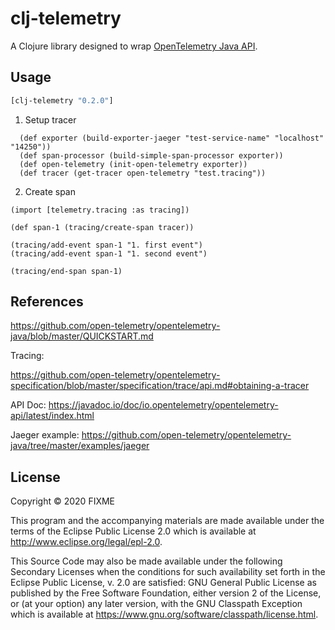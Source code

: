 # clj-telemetry

A Clojure library designed to wrap [OpenTelemetry Java API](https://github.com/open-telemetry/opentelemetry-java).

## Usage

```clj
[clj-telemetry "0.2.0"]
```

1. Setup tracer

```
  (def exporter (build-exporter-jaeger "test-service-name" "localhost" "14250"))
  (def span-processor (build-simple-span-processor exporter))
  (def open-telemetry (init-open-telemetry exporter))
  (def tracer (get-tracer open-telemetry "test.tracing"))
```

2. Create span

```
(import [telemetry.tracing :as tracing])

(def span-1 (tracing/create-span tracer))

(tracing/add-event span-1 "1. first event")
(tracing/add-event span-1 "1. second event")

(tracing/end-span span-1)
```



## References

https://github.com/open-telemetry/opentelemetry-java/blob/master/QUICKSTART.md

Tracing:

https://github.com/open-telemetry/opentelemetry-specification/blob/master/specification/trace/api.md#obtaining-a-tracer

API Doc:
https://javadoc.io/doc/io.opentelemetry/opentelemetry-api/latest/index.html

Jaeger example:
https://github.com/open-telemetry/opentelemetry-java/tree/master/examples/jaeger

## License

Copyright © 2020 FIXME

This program and the accompanying materials are made available under the
terms of the Eclipse Public License 2.0 which is available at
http://www.eclipse.org/legal/epl-2.0.

This Source Code may also be made available under the following Secondary
Licenses when the conditions for such availability set forth in the Eclipse
Public License, v. 2.0 are satisfied: GNU General Public License as published by
the Free Software Foundation, either version 2 of the License, or (at your
option) any later version, with the GNU Classpath Exception which is available
at https://www.gnu.org/software/classpath/license.html.
